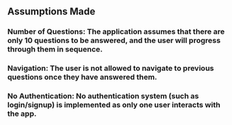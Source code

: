 ## Assumptions Made
### Number of Questions: The application assumes that there are only 10 questions to be answered, and the user will progress through them in sequence.
### Navigation: The user is not allowed to navigate to previous questions once they have answered them.
### No Authentication: No authentication system (such as login/signup) is implemented as only one user interacts with the app.
